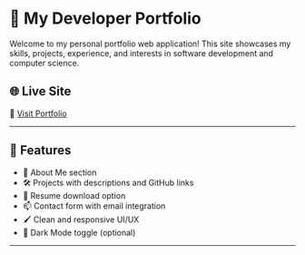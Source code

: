 # 💼 My Developer Portfolio

Welcome to my personal portfolio web application! This site showcases my skills, projects, experience, and interests in software development and computer science.

## 🌐 Live Site

🔗 [Visit Portfolio](https://your-portfolio-link.com)

---

## 📌 Features

- 👤 About Me section
- 🛠️ Projects with descriptions and GitHub links
- 📄 Resume download option
- 📫 Contact form with email integration
- 🖌️ Clean and responsive UI/UX
- 🌙 Dark Mode toggle (optional)

---
